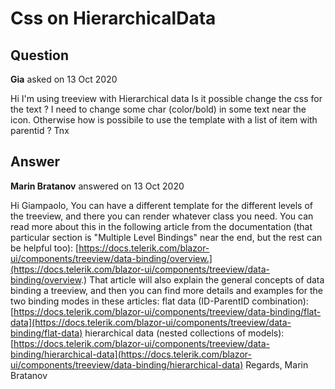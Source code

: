 # Css on HierarchicalData

## Question

**Gia** asked on 13 Oct 2020

Hi I'm using treeview with Hierarchical data Is it possible change the css for the text ? I need to change some char (color/bold) in some text near the icon. Otherwise how is possibile to use the template with a list of item with parentid ? Tnx

## Answer

**Marin Bratanov** answered on 13 Oct 2020

Hi Giampaolo, You can have a different template for the different levels of the treeview, and there you can render whatever class you need. You can read more about this in the following article from the documentation (that particular section is "Multiple Level Bindings" near the end, but the rest can be helpful too): [https://docs.telerik.com/blazor-ui/components/treeview/data-binding/overview.](https://docs.telerik.com/blazor-ui/components/treeview/data-binding/overview.) That article will also explain the general concepts of data binding a treeview, and then you can find more details and examples for the two binding modes in these articles: flat data (ID-ParentID combination): [https://docs.telerik.com/blazor-ui/components/treeview/data-binding/flat-data](https://docs.telerik.com/blazor-ui/components/treeview/data-binding/flat-data) hierarchical data (nested collections of models): [https://docs.telerik.com/blazor-ui/components/treeview/data-binding/hierarchical-data](https://docs.telerik.com/blazor-ui/components/treeview/data-binding/hierarchical-data) Regards, Marin Bratanov
